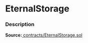 # EternalStorage

### Description <a href="description" id="description"></a>

**Source:**[ contracts/EternalStorage.sol](https://github.com/perifinance/peri-finance/blob/master/contracts/EternalStorage.sol)
